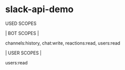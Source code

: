 # slack-api-demo

USED SCOPES 

| BOT SCOPES | 

channels:history, chat:write, reactions:read, users:read


| USER SCOPES |

users:read 
